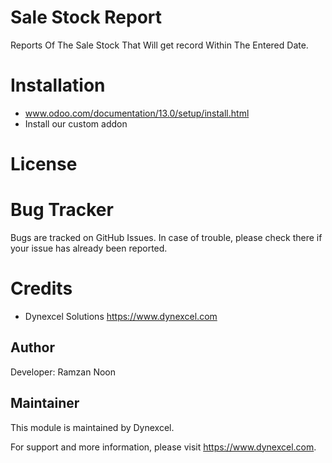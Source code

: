 Sale Stock Report
===================

Reports Of The Sale Stock That Will get record Within The Entered Date.

Installation
============
- www.odoo.com/documentation/13.0/setup/install.html
- Install our custom addon

License
=======


Bug Tracker
===========
Bugs are tracked on GitHub Issues. In case of trouble, please check there if your issue has already been reported.

Credits
=======
* Dynexcel Solutions <https://www.dynexcel.com>

Author
------

Developer: Ramzan Noon

Maintainer
----------

This module is maintained by Dynexcel.

For support and more information, please visit https://www.dynexcel.com.

